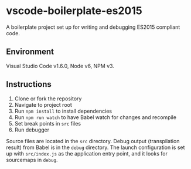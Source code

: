 # vscode-boilerplate-es2015

A boilerplate project set up for writing and debugging ES2015 compliant code.

## Environment

Visual Studio Code v1.6.0, Node v6, NPM v3.

## Instructions

1. Clone or fork the repository
2. Navigate to project root
3. Run `npm install` to install dependencies
4. Run `npm run watch` to have Babel watch for changes and recompile
5. Set break points in `src` files
6. Run debugger

Source files are located in the `src` directory. Debug output (transpilation result) from Babel is in the `debug` directory. The launch configuration is set up with `src/index.js` as the application entry point, and it looks for sourcemaps in `debug`.
